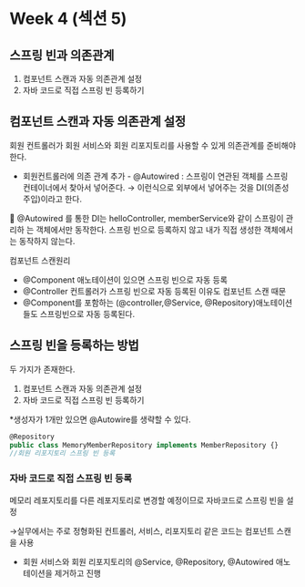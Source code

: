 # Week 4 (섹션 5)

## 스프링 빈과 의존관계

1. 컴포넌트 스캔과 자동 의존관계 설정
2. 자바 코드로 직접 스프링 빈 등록하기

## 컴포넌트 스캔과 자동 의존관계 설정

회원 컨트롤러가 회원 서비스와 회원 리포지토리를 사용할 수 있게 의존관계를 준비해야한다.

- 회원컨트롤러에 의존 관계 추가 - @Autowired : 스프링이 연관된 객체를 스프링 컨테이너에서 찾아서 넣어준다. → 이런식으로 외부에서 넣어주는 것을 DI(의존성 주입)이라고 한다.

👀 @Autowired 를 통한 DI는 helloController, memberService와 같이 스프링이 관리하
는 객체에서만 동작한다. 스프링 빈으로 등록하지 않고 내가 직접 생성한 객체에서는 동작하지 않는다.

컴포넌트 스캔원리

- @Component 애노테이션이 있으면 스프링 빈으로 자동 등록
- @Controller 컨트롤러가 스프링 빈으로 자동 등록된 이유도 컴포넌트 스캔 때문
- @Component를 포함하는 (@controller,@Service, @Repository)애노테이션들도 스프링빈으로 자동 등록된다.

 

## 스프링 빈을 등록하는 방법

두 가지가 존재한다.

1. 컴포넌트 스캔과 자동 의존관계 설정
2. 자바 코드로 직접 스프링 빈 등록하기

*생성자가 1개만 있으면 @Autowire를 생략할 수 있다.

```jsx
@Repository
public class MemoryMemberRepository implements MemberRepository {}
//회원 리포지토리 스프링 빈 등록
```

### 자바 코드로 직접 스프링 빈 등록

메모리 레포지토리를 다른 레포지토리로 변경할 예정이므로 자바코드로 스프링 빈을 설정

→실무에서는 주로 정형화된 컨트롤러, 서비스, 리포지토리 같은 코드는 컴포넌트 스캔을 사용

- 회원 서비스와 회원 리포지토리의 @Service, @Repository, @Autowired 애노테이션을 제거하고 진행